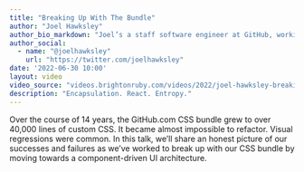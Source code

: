 ```yaml
---
title: "Breaking Up With The Bundle"
author: "Joel Hawksley"
author_bio_markdown: "Joel’s a staff software engineer at GitHub, working on user interface architecture and strategy. He leads development of the ViewComponent framework."
author_social:
  - name: "@joelhawksley"
    url: "https://twitter.com/joelhawksley"
date: '2022-06-30 10:00'
layout: video
video_source: "videos.brightonruby.com/videos/2022/joel-hawksley-breaking-up-with-the-bundle.mp4"
description: "Encapsulation. React. Entropy."
---
```


Over the course of 14 years, the GitHub.com CSS bundle grew to over 40,000 lines of custom CSS. It became almost impossible to refactor. Visual regressions were common. In this talk, we’ll share an honest picture of our successes and failures as we’ve worked to break up with our CSS bundle by moving towards a component-driven UI architecture.